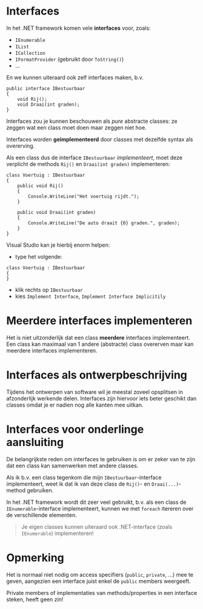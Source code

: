 # Interfaces

In het .NET framework komen vele **interfaces** voor, zoals:

- `IEnumerable`
- `IList`
- `ICollection`
- `IFormatProvider` (gebruikt door `ToString()`)
- ...

En we kunnen uiteraard ook zelf interfaces maken, b.v.

```
public interface IBestuurbaar
{
    void Rij();
    void Draai(int graden);
}
```

Interfaces zou je kunnen beschouwen als *pure* abstracte classes: ze zeggen wat
een class moet doen maar zeggen niet hoe.

Interfaces worden **geimplementeerd** door classes met dezelfde syntax als
overerving.

Als een class dus de interface `IBestuurbaar` *implementeert*, moet deze
verplicht de methods `Rij()` en `Draai(int graden)` implementeren:

```
class Voertuig : IBestuurbaar
{
    public void Rij()
    {
        Console.WriteLine("Het voertuig rijdt.");
    }

    public void Draai(int graden)
    {
        Console.WriteLine("De auto draait {0} graden.", graden);
    }
} 
```

Visual Studio kan je hierbij enorm helpen: 

- type het volgende:

```
class Voertuig : IBestuurbaar
{
}
```

- klik rechts op `IBestuurbaar`
- kies `Implement Interface`, `Implement Interface Implicitily`



# Meerdere interfaces implementeren

Het is niet uitzonderlijk dat een class **meerdere** interfaces implementeert.
Een class kan maximaal van 1 andere (abstracte) class overerven maar kan
meerdere interfaces implementeren.



# Interfaces als ontwerpbeschrijving

Tijdens het ontwerpen van software wil je meestal zoveel opsplitsen in
afzonderlijk werkende delen. Interfaces zijn hiervoor iets beter geschikt dan
classes omdat je er nadien nog alle kanten mee uitkan.



# Interfaces voor onderlinge aansluiting

De belangrijkste reden om interfaces te gebruiken is om er zeker van te zijn
dat een class kan samenwerken met andere classes.

Als ik b.v. een class tegenkom die mijn `IBestuurbaar`-interface implementeert,
weet ik dat ik van deze class de `Rij()`- en `Draai(...)`-method gebruiken.

In het .NET framework wordt dit zeer veel gebruikt, b.v. als een class de 
`IEnumerable`-interface implementeert, kunnen we met `foreach` itereren over de
verschillende elementen.

> Je eigen classes kunnen uiteraard ook .NET-interface (zoals `IEnumerable`)
implementeren!



# Opmerking

Het is normaal niet nodig om access specifiers (`public`, `private`, ...) mee
te geven, aangezien een interface juist enkel de `public` members weergeeft.

Private members of implementaties van methods/properties in een interface
steken, heeft geen zin!
